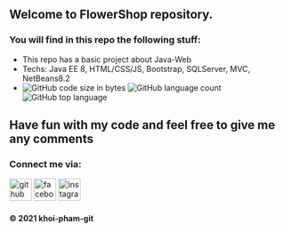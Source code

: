 ## Welcome to FlowerShop repository. 

### You will find in this repo the following stuff: 
* This repo has a basic project about Java-Web
* Techs: Java EE 8, HTML/CSS/JS, Bootstrap, SQLServer, MVC, NetBeans8.2
* ![GitHub code size in bytes](https://img.shields.io/github/languages/code-size/khoi-pham-git/FlowerShop?style=plastic) ![GitHub language count](https://img.shields.io/github/languages/count/khoi-pham-git/FlowerShop?color=%23%23%23FFF4&style=plastic) ![GitHub top language](https://img.shields.io/github/languages/top/khoi-pham-git/FlowerShop?logo=Java&logoColor=%23F9F9F9&style=plastic)

## Have fun with my code and feel free to give me any comments

### Connect me via:
[<img src='https://cdn.jsdelivr.net/npm/simple-icons@3.0.1/icons/github.svg' alt='github' height='40'>](https://github.com/khoi-pham-git)  [<img src='https://cdn.jsdelivr.net/npm/simple-icons@3.0.1/icons/facebook.svg' alt='facebook' height='40'>](https://www.facebook.com/im.khoipham)  [<img src='https://cdn.jsdelivr.net/npm/simple-icons@3.0.1/icons/instagram.svg' alt='instagram' height='40'>](https://www.instagram.com/im.khoii/)  

#### © 2021 khoi-pham-git
